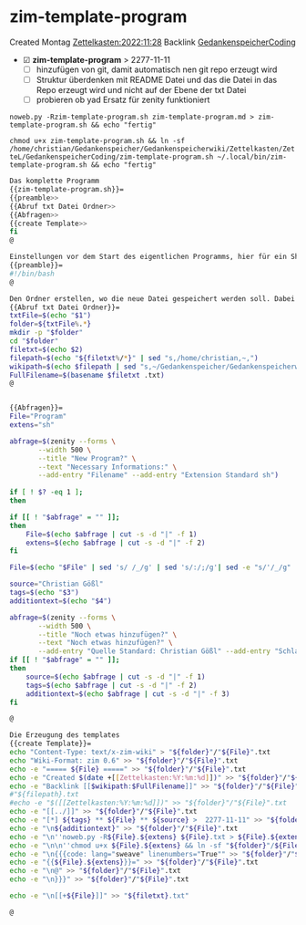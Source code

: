 # zim-template-program
Created Montag [Zettelkasten:2022:11:28]()
Backlink [GedankenspeicherCoding](../GedankenspeicherCoding.md)

* ☑ **zim-template-program**  >  2277-11-11
	* ☐ hinzufügen von git, damit automatisch nen git repo erzeugt wird
	* ☐ Struktur überdenken mit README Datei und das die Datei in das Repo erzeugt wird und nicht auf der Ebene der txt Datei
	* ☐ probieren ob yad Ersatz für zenity funktioniert 


``noweb.py -Rzim-template-program.sh zim-template-program.md > zim-template-program.sh && echo "fertig"``


``chmod u+x zim-template-program.sh && ln -sf /home/christian/Gedankenspeicher/Gedankenspeicherwiki/Zettelkasten/ZetteL/GedankenspeicherCoding/zim-template-program.sh ~/.local/bin/zim-template-program.sh && echo "fertig"``

```bash
Das komplette Programm
{{zim-template-program.sh}}=
{{preamble>>
{{Abruf txt Datei Ordner>>
{{Abfragen>>
{{create Template>>
fi
@

Einstellungen vor dem Start des eigentlichen Programms, hier für ein Shell Script ist diese Zeile notwendig
{{preamble}}=
#!/bin/bash
@

Den Ordner erstellen, wo die neue Datei gespeichert werden soll. Dabei wird der Pfad der Datei genommen und für die späteren Links gespeichert
{{Abruf txt Datei Ordner}}=
txtFile=$(echo "$1")
folder=${txtFile%.*}
mkdir -p "$folder"
cd "$folder"
filetxt=$(echo $2)
filepath=$(echo "${filetxt%/*}" | sed "s,/home/christian,~,")
wikipath=$(echo $filepath | sed "s,~/Gedankenspeicher/Gedankenspeicherwiki/,," | sed "s,/,:,g")
FullFilename=$(basename $filetxt .txt)
@


{{Abfragen}}=
File="Program"
extens="sh"

abfrage=$(zenity --forms \
       --width 500 \
       --title "New Program?" \
       --text "Necessary Informations:" \
       --add-entry "Filename" --add-entry "Extension Standard sh")
       
if [ ! $? -eq 1 ]; 
then

if [[ ! "$abfrage" = "" ]]; 
then
	File=$(echo $abfrage | cut -s -d "|" -f 1)
	extens=$(echo $abfrage | cut -s -d "|" -f 2)
fi

File=$(echo "$File" | sed 's/ /_/g' | sed 's/:/;/g'| sed -e "s/'/_/g" | sed 's/\"//g')

source="Christian Gößl"
tags=$(echo "$3")
additiontext=$(echo "$4")

abfrage=$(zenity --forms \
       --width 500 \
       --title "Noch etwas hinzufügen?" \
       --text "Noch etwas hinzufügen?" \
       --add-entry "Quelle Standard: Christian Gößl" --add-entry "Schlagwörter" --add-entry "Weiteres")
if [[ ! "$abfrage" = "" ]]; 
then
	source=$(echo $abfrage | cut -s -d "|" -f 1)
	tags=$(echo $abfrage | cut -s -d "|" -f 2)
	additiontext=$(echo $abfrage | cut -s -d "|" -f 3)
fi

@

Die Erzeugung des templates
{{create Template}}=
echo "Content-Type: text/x-zim-wiki" > "${folder}"/"${File}".txt
echo "Wiki-Format: zim 0.6" >> "${folder}"/"${File}".txt
echo -e "===== ${File} =====" >> "${folder}"/"${File}".txt
echo -e "Created $(date +[[Zettelkasten:%Y:%m:%d]])" >> "${folder}"/"${File}".txt
echo -e "Backlink [[$wikipath:$FullFilename]]" >> "${folder}"/"${File}".txt
#"${filepath}.txt
#echo -e "$([[Zettelkasten:%Y:%m:%d]])" >> "${folder}"/"${File}".txt
echo -e "[[../]]" >> "${folder}"/"${File}".txt
echo -e "[*] ${tags} ** ${File} ** ${source} >  2277-11-11" >> "${folder}"/"${File}".txt
echo -e "\n${additiontext}" >> "${folder}"/"${File}".txt
echo -e "\n''noweb.py -R${File}.${extens} ${File}.txt > ${File}.${extens} && echo 'fertig'''" >> "${folder}"/"${File}".txt
echo -e "\n\n''chmod u+x ${File}.${extens} && ln -sf "${folder}"/${File}.${extens} ~/.local/bin/${File}.${extens} && echo 'fertig'''" >> "${folder}"/"${File}".txt
echo -e "\n{{{code: lang="sweave" linenumbers="True"" >> "${folder}"/"${File}".txt
echo -e "{{${File}.${extens}}}=" >> "${folder}"/"${File}".txt
echo -e "\n@" >> "${folder}"/"${File}".txt
echo -e "\n}}}" >> "${folder}"/"${File}".txt

echo -e "\n[[+${File}]]" >> "${filetxt}.txt"

@

```

